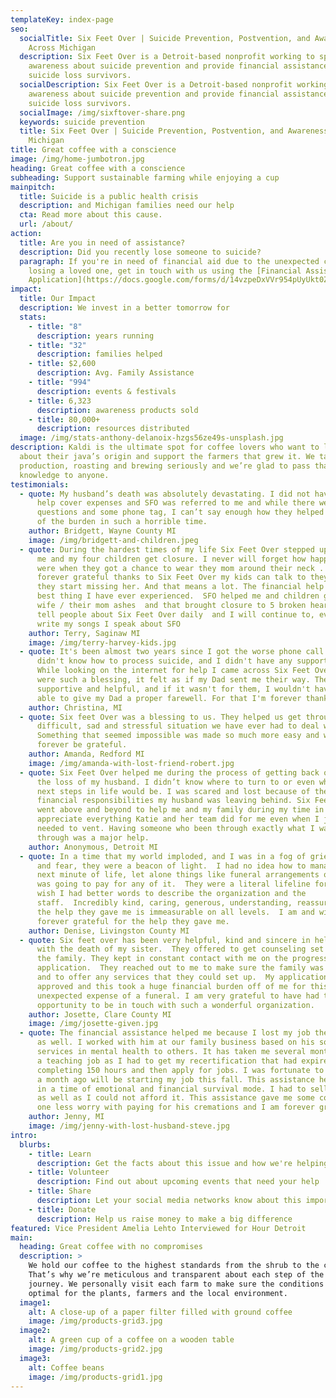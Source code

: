 ```yaml
---
templateKey: index-page
seo:
  socialTitle: Six Feet Over | Suicide Prevention, Postvention, and Awareness
    Across Michigan
  description: Six Feet Over is a Detroit-based nonprofit working to spread
    awareness about suicide prevention and provide financial assistance to
    suicide loss survivors.
  socialDescription: Six Feet Over is a Detroit-based nonprofit working to spread
    awareness about suicide prevention and provide financial assistance to
    suicide loss survivors.
  socialImage: /img/sixftover-share.png
  keywords: suicide prevention
  title: Six Feet Over | Suicide Prevention, Postvention, and Awareness Across
    Michigan
title: Great coffee with a conscience
image: /img/home-jumbotron.jpg
heading: Great coffee with a conscience
subheading: Support sustainable farming while enjoying a cup
mainpitch:
  title: Suicide is a public health crisis
  description: and Michigan families need our help
  cta: Read more about this cause.
  url: /about/
action:
  title: Are you in need of assistance?
  description: Did you recently lose someone to suicide?
  paragraph: If you're in need of financial aid due to the unexpected costs of
    losing a loved one, get in touch with us using the [Financial Assistance
    Application](https://docs.google.com/forms/d/14vzpeDxVVr954pUyUkt0ZVEp6aB3HIDsoPL7dbVQbSA/viewform?edit_requested=true).
impact:
  title: Our Impact
  description: We invest in a better tomorrow for
  stats:
    - title: "8"
      description: years running
    - title: "32"
      description: families helped
    - title: $2,600
      description: Avg. Family Assistance
    - title: "994"
      description: events & festivals
    - title: 6,323
      description: awareness products sold
    - title: 80,000+
      description: resources distributed
  image: /img/stats-anthony-delanoix-hzgs56ze49s-unsplash.jpg
description: Kaldi is the ultimate spot for coffee lovers who want to learn
  about their java’s origin and support the farmers that grew it. We take coffee
  production, roasting and brewing seriously and we’re glad to pass that
  knowledge to anyone.
testimonials:
  - quote: My husband’s death was absolutely devastating. I did not have anything to
      help cover expenses and SFO was referred to me and while there were many
      questions and some phone tag, I can’t say enough how they helped lift some
      of the burden in such a horrible time.
    author: Bridgett, Wayne County MI
    image: /img/bridgett-and-children.jpeg
  - quote: During the hardest times of my life Six Feet Over stepped up and helped
      me and my four children get closure. I never will forget how happy my kids
      were when they got a chance to wear they mom around their neck . We are
      forever grateful thanks to Six Feet Over my kids can talk to they mom when
      they start missing her. And that means a lot. The financial help was the
      best thing I have ever experienced.  SFO helped me and children get my
      wife / their mom ashes  and that brought closure to 5 broken hearts. I
      tell people about Six Feet Over daily  and I will continue to, even when I
      write my songs I speak about SFO
    author: Terry, Saginaw MI
    image: /img/terry-harvey-kids.jpg
  - quote: It's been almost two years since I got the worse phone call of my life. I
      didn't know how to process suicide, and I didn't have any support either.
      While looking on the internet for help I came across Six Feet Over – they
      were such a blessing, it felt as if my Dad sent me their way. They were
      supportive and helpful, and if it wasn't for them, I wouldn't have been
      able to give my Dad a proper farewell. For that I'm forever thankful.
    author: Christina, MI
  - quote: Six feet Over was a blessing to us. They helped us get through the most
      difficult, sad and stressful situation we have ever had to deal with.
      Something that seemed impossible was made so much more easy and we will
      forever be grateful.
    author: Amanda, Redford MI
    image: /img/amanda-with-lost-friend-robert.jpg
  - quote: Six Feet Over helped me during the process of getting back on track after
      the loss of my husband. I didn’t know where to turn to or even what the
      next steps in life would be. I was scared and lost because of the
      financial responsibilities my husband was leaving behind. Six Feet Over
      went above and beyond to help me and my family during my time in need. I
      appreciate everything Katie and her team did for me even when I just
      needed to vent. Having someone who been through exactly what I was going
      through was a major help.
    author: Anonymous, Detroit MI
  - quote: In a time that my world imploded, and I was in a fog of grief, darkness
      and fear, they were a beacon of light.  I had no idea how to manage the
      next minute of life, let alone things like funeral arrangements or how I
      was going to pay for any of it.  They were a literal lifeline for me.  I
      wish I had better words to describe the organization and the
      staff.  Incredibly kind, caring, generous, understanding, reassuring, and
      the help they gave me is immeasurable on all levels.  I am and will be
      forever grateful for the help they gave me.
    author: Denise, Livingston County MI
  - quote: Six feet over has been very helpful, kind and sincere in helping me deal
      with the death of my sister.  They offered to get counseling set up for
      the family. They kept in constant contact with me on the progress of the
      application.  They reached out to me to make sure the family was healing
      and to offer any services that they could set up.  My application was
      approved and this took a huge financial burden off of me for this
      unexpected expense of a funeral. I am very grateful to have had the
      opportunity to be in touch with such a wonderful organization.
    author: Josette, Clare County MI
    image: /img/josette-given.jpg
  - quote: The financial assistance helped me because I lost my job the day he died
      as well. I worked with him at our family business based on his sole
      services in mental health to others. It has taken me several months to get
      a teaching job as I had to get my recertification that had expired
      completing 150 hours and then apply for jobs. I was fortunate to get a job
      a month ago will be starting my job this fall. This assistance helped me
      in a time of emotional and financial survival mode. I had to sell my home
      as well as I could not afford it. This assistance gave me some comfort in
      one less worry with paying for his cremations and I am forever grateful.
    author: Jenny, MI
    image: /img/jenny-with-lost-husband-steve.jpg
intro:
  blurbs:
    - title: Learn
      description: Get the facts about this issue and how we're helping
    - title: Volunteer
      description: Find out about upcoming events that need your help
    - title: Share
      description: Let your social media networks know about this important issue
    - title: Donate
      description: Help us raise money to make a big difference
featured: Vice President Amelia Lehto Interviewed for Hour Detroit
main:
  heading: Great coffee with no compromises
  description: >
    We hold our coffee to the highest standards from the shrub to the cup.
    That’s why we’re meticulous and transparent about each step of the coffee’s
    journey. We personally visit each farm to make sure the conditions are
    optimal for the plants, farmers and the local environment.
  image1:
    alt: A close-up of a paper filter filled with ground coffee
    image: /img/products-grid3.jpg
  image2:
    alt: A green cup of a coffee on a wooden table
    image: /img/products-grid2.jpg
  image3:
    alt: Coffee beans
    image: /img/products-grid1.jpg
---
```


